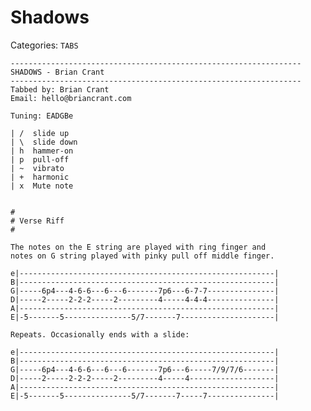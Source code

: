 # Shadows
Categories: `TABS`

    -----------------------------------------------------------------
    SHADOWS - Brian Crant
    -----------------------------------------------------------------
    Tabbed by: Brian Crant
    Email: hello@briancrant.com

    Tuning: EADGBe

    | /  slide up
    | \  slide down
    | h  hammer-on
    | p  pull-off
    | ~  vibrato
    | +  harmonic
    | x  Mute note


    #
    # Verse Riff
    #

    The notes on the E string are played with ring finger and 
    notes on G string played with pinky pull off middle finger.

    e|---------------------------------------------------------|
    B|---------------------------------------------------------|
    G|-----6p4---4-6-6---6---6-------7p6---6-7-7---------------|
    D|-----2-----2-2-2-----2---------4-----4-4-4---------------|
    A|---------------------------------------------------------|
    E|-5-------5---------------5/7-------7---------------------|

    Repeats. Occasionally ends with a slide:

    e|---------------------------------------------------------|
    B|---------------------------------------------------------|
    G|-----6p4---4-6-6---6---6-------7p6---6-----7/9/7/6-------|
    D|-----2-----2-2-2-----2---------4-----4-------------------|
    A|---------------------------------------------------------|
    E|-5-------5---------------5/7-------7-----7---------------|
